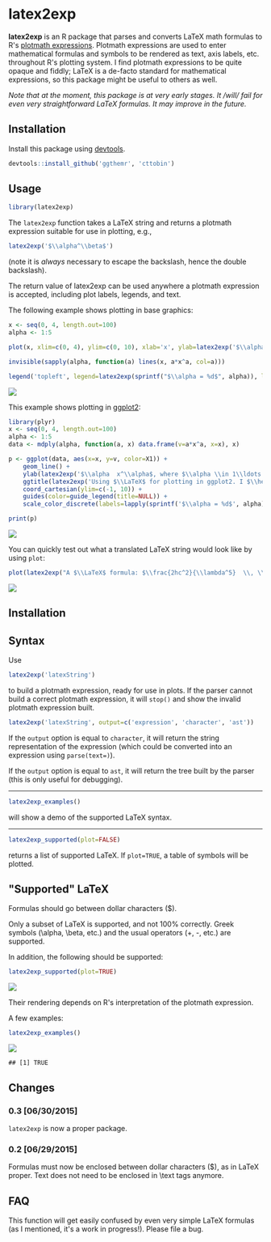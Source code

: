 latex2exp
=========

**latex2exp** is an R package that parses and converts LaTeX math formulas to R's [plotmath expressions](http://stat.ethz.ch/R-manual/R-patched/library/grDevices/html/plotmath.html). Plotmath expressions are used to enter mathematical formulas and symbols to be rendered as text, axis labels, etc. throughout R's plotting system. I find plotmath expressions to be quite opaque and fiddly; LaTeX is a de-facto standard for mathematical expressions, so this package might be useful to others as well.

*Note that at the moment, this package is at very early stages. It /will/ fail for even very straightforward LaTeX formulas. It may improve in the future.*

Installation
------------

Install this package using [devtools](http://cran.r-project.org/web/packages/devtools/index.html).

``` r
devtools::install_github('ggthemr', 'cttobin')
```

Usage
-----

``` r
library(latex2exp)
```

The `latex2exp` function takes a LaTeX string and returns a plotmath expression suitable for use in plotting, e.g.,

``` r
latex2exp('$\\alpha^\\beta$')
```

(note it is *always* necessary to escape the backslash, hence the double backslash).

The return value of latex2exp can be used anywhere a plotmath expression is accepted, including plot labels, legends, and text.

The following example shows plotting in base graphics:

``` r
x <- seq(0, 4, length.out=100)
alpha <- 1:5

plot(x, xlim=c(0, 4), ylim=c(0, 10), xlab='x', ylab=latex2exp('$\\alpha  x^\\alpha$, where $\\alpha \\in 1\\ldots 5$'), type='n', main=latex2exp('Using $\\LaTeX$ for plotting in base graphics!'))

invisible(sapply(alpha, function(a) lines(x, a*x^a, col=a)))

legend('topleft', legend=latex2exp(sprintf("$\\alpha = %d$", alpha)), lwd=1, col=alpha)
```

![](README_files/figure-markdown_github/unnamed-chunk-4-1.png)

This example shows plotting in [ggplot2](http://ggplot2.org):

``` r
library(plyr)
x <- seq(0, 4, length.out=100)
alpha <- 1:5
data <- mdply(alpha, function(a, x) data.frame(v=a*x^a, x=x), x)

p <- ggplot(data, aes(x=x, y=v, color=X1)) +
    geom_line() + 
    ylab(latex2exp('$\\alpha  x^\\alpha$, where $\\alpha \\in 1\\ldots 5$')) +
    ggtitle(latex2exp('Using $\\LaTeX$ for plotting in ggplot2. I $\\heartsuit$ ggplot!')) +
    coord_cartesian(ylim=c(-1, 10)) +
    guides(color=guide_legend(title=NULL)) +
    scale_color_discrete(labels=lapply(sprintf('$\\alpha = %d$', alpha), latex2exp)) # Note that ggplot2 legend labels must be lists of expressions, not vectors of expressions

print(p)
```

![](README_files/figure-markdown_github/unnamed-chunk-5-1.png)

You can quickly test out what a translated LaTeX string would look like by using `plot`:

``` r
plot(latex2exp("A $\\LaTeX$ formula: $\\frac{2hc^2}{\\lambda^5}  \\, \\frac{1}{e^{\\frac{hc}{\\lambda k_B T}} - 1}$"), cex=2)
```

![](README_files/figure-markdown_github/unnamed-chunk-6-1.png)

Installation
------------

Syntax
------

Use

``` r
latex2exp('latexString')
```

to build a plotmath expression, ready for use in plots. If the parser cannot build a correct plotmath expression, it will `stop()` and show the invalid plotmath expression built.

``` r
latex2exp('latexString', output=c('expression', 'character', 'ast'))
```

If the `output` option is equal to `character`, it will return the string representation of the expression (which could be converted into an expression using `parse(text=)`).

If the `output` option is equal to `ast`, it will return the tree built by the parser (this is only useful for debugging).

------------------------------------------------------------------------

``` r
latex2exp_examples()
```

will show a demo of the supported LaTeX syntax.

------------------------------------------------------------------------

``` r
latex2exp_supported(plot=FALSE)
```

returns a list of supported LaTeX. If `plot=TRUE`, a table of symbols will be plotted.

"Supported" LaTeX
-----------------

Formulas should go between dollar characters ($).

Only a subset of LaTeX is supported, and not 100% correctly. Greek symbols (\\alpha, \\beta, etc.) and the usual operators (+, -, etc.) are supported.

In addition, the following should be supported:

``` r
latex2exp_supported(plot=TRUE)
```

![](README_files/figure-markdown_github/unnamed-chunk-11-1.png)

Their rendering depends on R's interpretation of the plotmath expression.

A few examples:

``` r
latex2exp_examples()
```

![](README_files/figure-markdown_github/unnamed-chunk-12-1.png)

    ## [1] TRUE

Changes
-------

### 0.3 \[06/30/2015\]

`latex2exp` is now a proper package.

### 0.2 \[06/29/2015\]

Formulas must now be enclosed between dollar characters ($), as in LaTeX proper. Text does not need to be enclosed in \\text tags anymore.

FAQ
---

This function will get easily confused by even very simple LaTeX formulas (as I mentioned, it's a work in progress!). Please file a bug.
